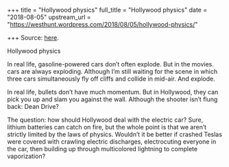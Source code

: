 +++
title = "Hollywood physics"
full_title = "Hollywood physics"
date = "2018-08-05"
upstream_url = "https://westhunt.wordpress.com/2018/08/05/hollywood-physics/"

+++
Source: [here](https://westhunt.wordpress.com/2018/08/05/hollywood-physics/).

Hollywood physics

In real life, gasoline-powered cars don’t often explode. But in the
movies. cars are always exploding. Although I’m still waiting for the
scene in which three cars simultaneously fly off cliffs and collide in
mid-air. And explode.

In real life, bullets don’t have much momentum. But in Hollywood, they
can pick you up and slam you against the wall. Although the shooter
isn’t flung back: Dean Drive?

The question: how should Hollywood deal with the electric car? Sure,
lithium batteries can catch on fire, but the whole point is that we
aren’t strictly limited by the laws of physics. Wouldn’t it be better
if crashed Teslas were covered with crawling electric discharges,
electrocuting everyone in the car, then building up through multicolored
lightning to complete vaporization?







